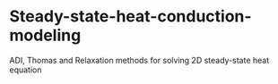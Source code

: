 # Steady-state-heat-conduction-modeling
ADI, Thomas and Relaxation methods for solving 2D steady-state heat equation
